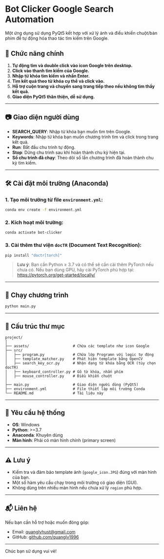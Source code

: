 # Bot Clicker Google Search Automation

Một ứng dụng sử dụng PyQt5 kết hợp với xử lý ảnh và điều khiển chuột/bàn phím để tự động hóa thao tác tìm kiếm trên Google.

## 🧠 Chức năng chính

1. **Tự động tìm và double click vào icon Google trên desktop.**
2. **Click vào thanh tìm kiếm của Google.**
3. **Nhập từ khóa tìm kiếm và nhấn Enter.**
4. **Tìm kết quả theo từ khóa cụ thể và click vào.**
5. **Hỗ trợ cuộn trang và chuyển sang trang tiếp theo nếu không tìm thấy kết quả.**
6. **Giao diện PyQt5 thân thiện, dễ sử dụng.**

---

## 📷 Giao diện người dùng

- **SEARCH_QUERY**: Nhập từ khóa bạn muốn tìm trên Google.
- **Keywords**: Nhập từ khóa bạn muốn chương trình tìm và click trong trang kết quả.
- **Run**: Bắt đầu chu trình tự động.
- **Stop**: Dừng chu trình sau khi hoàn thành chu kỳ hiện tại.
- **Số chu trình đã chạy**: Theo dõi số lần chương trình đã hoàn thành chu kỳ tìm kiếm.

---

## 🛠️ Cài đặt môi trường (Anaconda)

### 1. Tạo môi trường từ file `environment.yml`:

```bash
conda env create -f environment.yml
```

### 2. Kích hoạt môi trường:

```bash
conda activate bot-clicker
```

### 3. Cài thêm thư viện `docTR` (Document Text Recognition):

```bash
pip install "doctr[torch]"
```

> **Lưu ý**: Bạn cần Python ≥ 3.7 và có thể sẽ cần cài thêm PyTorch nếu chưa có. Nếu bạn dùng GPU, hãy cài PyTorch phù hợp tại: https://pytorch.org/get-started/locally/

---

## 🚀 Chạy chương trình

```bash
python main.py
```

---

## 📁 Cấu trúc thư mục

```
project/
│
├── assets/                    # Chứa các template như icon Google
├── src/
│   ├── program.py             # Chứa lớp Programn với logic tự động
│   ├── template_matcher.py    # Phát hiện template bằng OpenCV
│   ├── search_key_ocr.py      # Nhận dạng từ khóa bằng OCR (tùy chọn docTR)
│   ├── keyboard_controller.py # Gõ từ khóa, nhấn phím
│   ├── mouse_controller.py    # Điều khiển chuột
│
├── main.py                    # Giao diện người dùng (PyQt5)
├── environment.yml            # File thiết lập môi trường Conda
└── README.md                  # Tài liệu này
```

---

## 🔧 Yêu cầu hệ thống

- **OS**: Windows
- **Python**: >=3.7
- **Anaconda**: Khuyên dùng
- **Màn hình**: Phải có màn hình chính (primary screen)

---

## ⚠️ Lưu ý

- Kiểm tra và đảm bảo template ảnh (`google_icon.JPG`) đúng với màn hình của bạn.
- Một số hàm yêu cầu chạy trong môi trường có giao diện (GUI).
- Không dùng trên nhiều màn hình nếu chưa xử lý `region` phù hợp.

---

## 📬 Liên hệ

Nếu bạn cần hỗ trợ hoặc muốn đóng góp:

- Email: quanglvhust@gmail.com
- GitHub: [github.com/quanglv1996](https://github.com/quanglv1996)

---

Chúc bạn sử dụng vui vẻ!